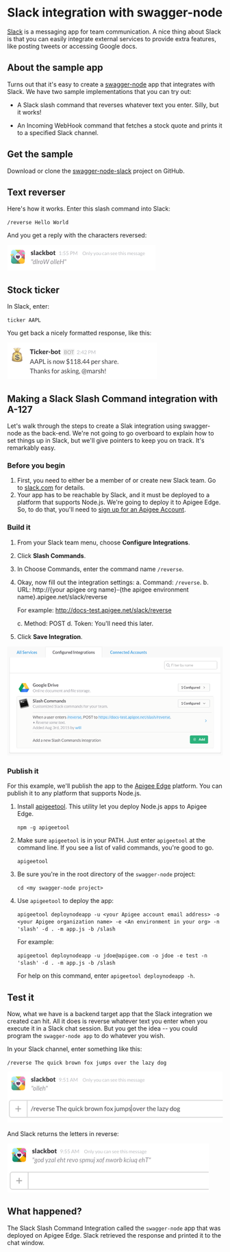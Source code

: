 # Slack integration with swagger-node

[Slack](https://slack.com/) is a messaging app for team communication. A nice thing about Slack is that you can easily integrate external services to provide extra features, like posting tweets or accessing Google docs. 

## About the sample app

Turns out that it's easy to create a [swagger-node](https://www.npmjs.com/package/swagger) app that integrates with Slack. We have two sample implementations that you can try out:

* A Slack slash command that reverses whatever text you enter. Silly, but it works!

* An Incoming WebHook command that fetches a stock quote and prints it to a specified Slack channel. 


## Get the sample

Download or clone the [swagger-node-slack](https://github.com/apigee-127/swagger-node-slack) project on GitHub. 


## Text reverser

Here's how it works. Enter this slash command into Slack:

`/reverse Hello World`

And you get a reply with the characters reversed:

![alt text](./images/reverse.png)

## Stock ticker

In Slack, enter:

`ticker AAPL`

You get back a nicely formatted response, like this:

![alt text](./images/stockbot.png)

## Making a Slack Slash Command integration with A-127

Let's walk through the steps to create a Slak integration using swagger-node as the back-end. We're not going to go overboard to explain how to set things up in Slack, but we'll give pointers to keep you on track. It's remarkably easy.

### Before you begin

1. First, you need to either be a member of or create new Slack team. Go to [slack.com](slack.com) for details. 
2. Your app has to be reachable by Slack, and it must be deployed to a platform that supports Node.js. We're going to deploy it to Apigee Edge. So, to do that, you'll need to [sign up for an Apigee Account](https://accounts.apigee.com/accounts/sign_up). 

### Build it

1. From your Slack team menu, choose **Configure Integrations**.
2. Click **Slash Commands**. 
3. In Choose Commands, enter the command name `/reverse`. 
3. Okay, now fill out the integration settings:
    a. Command:  `/reverse`. 
    b. URL: http://{your apigee org name}-{the apigee environment name}.apigee.net/slack/reverse

    For example: http://docs-test.apigee.net/slack/reverse

    c. Method: POST
    d. Token: You'll need this later.
4. Click **Save Integration**. 

![alt text](./images/reverse-done.png)

### Publish it

For this example, we'll publish the app to the [Apigee Edge](http://www.apigee.com) platform. You can publish it to any platform that supports Node.js. 

1. Install [apigeetool](https://www.npmjs.com/package/apigeetool). This utility let you deploy Node.js apps to Apigee Edge. 

    `npm -g apigeetool`

2. Make sure `apigeetool` is in your PATH. Just enter `apigeetool` at the command line. If you see a list of valid commands, you're good to go. 

    `apigeetool`

3. Be sure you're in the root directory of the `swagger-node` project:

    `cd <my swagger-node project>`

4. Use `apigeetool` to deploy the app:

    `apigeetool deploynodeapp -u <your Apigee account email address> -o <your Apigee organization name> -e <An environment in your org> -n 'slash' -d . -m app.js -b /slash`

    For example:

    `apigeetool deploynodeapp -u jdoe@apigee.com -o jdoe -e test -n 'slash' -d . -m app.js -b /slash`

    For help on this command, enter `apigeetool deploynodeapp -h`.

## Test it

Now, what we have is a backend target app that the Slack integration we created can hit. All it does is reverse whatever text you enter when you execute it in a Slack chat session. But you get the idea -- you could program the `swagger-node app` to do whatever you wish. 

In your Slack channel, enter something like this:

`/reverse The quick brown fox jumps over the lazy dog`

![alt text](./images/quickfox-1.png)

And Slack returns the letters in reverse:

![alt text](./images/quickfox-2.png)

## What happened?

The Slack Slash Command Integration called the `swagger-node` app that was deployed on Apigee Edge. Slack retrieved the response and printed it to the chat window. 









